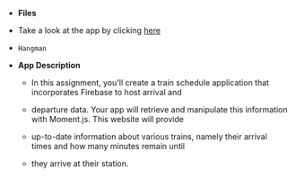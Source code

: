 * **Files**

* Take a look at the app by clicking <a href="https://yolandamac.github.io/yolandamac.train_schedule.io/">here</a>

 * `Hangman`

* **App Description**

   * In this assignment, you'll create a train schedule application that incorporates Firebase to host arrival and 

   *  departure data. Your app will retrieve and manipulate this information with Moment.js. This website will provide 

   *  up-to-date information about various trains, namely their arrival times and how many minutes remain until

   *  they arrive at their station.
